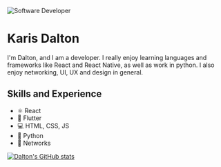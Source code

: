 ![Software Developer](https://images.pexels.com/photos/546819/pexels-photo-546819.jpeg?h=400&w=100%)

# Karis Dalton

I'm Dalton, and I am a developer. I really enjoy learning languages and frameworks like React and React Native, as well as work in python. I also enjoy networking, UI, UX and design in general.

## Skills and Experience
* ⚛ React
* 📱 Flutter
* 💻 HTML, CSS, JS
* 🐍 Python
* 🛜 Networks

[![Dalton's GitHub stats](https://github-readme-stats.vercel.app/api?username=karisdalton)](https://github.com/karisdalton/github-readme-stats)
